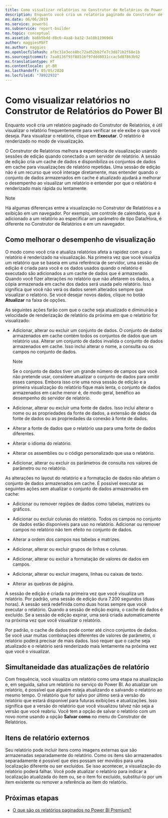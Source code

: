 ```yaml
---
title: Como visualizar relatórios no Construtor de Relatórios do Power BI
description: Enquanto você cria um relatório paginado do Construtor de Relatórios, é útil visualizar o relatório frequentemente para verificar se ele exibe o que você deseja.
ms.date: 06/06/2019
ms.service: powerbi
ms.subservice: report-builder
ms.topic: conceptual
ms.assetid: ba6b5bdd-d8c6-4aa8-ba32-3a10b11969d4
author: maggiesMSFT
ms.author: maggies
ms.openlocfilehash: afbc31e3ece8bc72ad52bb2fe7c3d871b2f68e1b
ms.sourcegitcommit: 7aa0136f93f88516f97ddd8031ccac5d07863b92
ms.translationtype: HT
ms.contentlocale: pt-BR
ms.lasthandoff: 05/05/2020
ms.locfileid: "78922932"
---
```

# <a name="previewing-reports-in-power-bi-report-builder"></a>Como visualizar relatórios no Construtor de Relatórios do Power BI
  Enquanto você cria um relatório paginado do Construtor de Relatórios, é útil visualizar o relatório frequentemente para verificar se ele exibe o que você deseja. Para visualizar o relatório, clique em **Executar**. O relatório é renderizado no modo de visualização.  
  
 O Construtor de Relatórios melhora a experiência de visualização usando sessões de edição quando conectado a um servidor de relatório. A sessão de edição cria um cache de dados e disponibiliza os conjuntos de dados em cache para visualizações de relatório repetidas. Uma sessão de edição não é um recurso que você interage diretamente, mas entender quando o conjunto de dados armazenados em cache é atualizado ajudará a melhorar o desempenho ao visualizar um relatório e entender por que o relatório é renderizado mais rápida ou lentamente.  

  
> [!NOTE]  
> Há algumas diferenças entre a visualização no Construtor de Relatórios e a exibição em um navegador. Por exemplo, um controle de calendário, que é adicionado a um relatório ao especificar um parâmetro de tipo Data/Hora, é diferente no Construtor de Relatórios e em um navegador. 
  
## <a name="improving-preview-performance"></a>Como melhorar o desempenho de visualização  
 O modo como você cria e atualiza relatórios afeta a rapidez com que o relatório é renderizado na visualização. Na primeira vez que você visualiza um relatório que se baseia em uma referência de servidor, uma sessão de edição é criada para você e os dados usados quando o relatório é executado são adicionados a um cache de dados que é armazenado. Quando você fizer alterações no relatório que não afetarem os dados, a cópia armazenada em cache dos dados será usada pelo relatório. Isso significa que você não verá os dados serem alterados sempre que visualizar o relatório. Se você desejar novos dados, clique no botão **Atualizar** na faixa de opções.  
  
 As seguintes ações farão com que o cache seja atualizado e diminuirão a velocidade de renderização de relatório da próxima em que o relatório for visualizado:  
  
-   Adicionar, alterar ou excluir um conjunto de dados. O conjunto de dados armazenados em cache contém todos os conjuntos de dados que um relatório usa. Alterar um conjunto de dados invalida o conjunto de dados armazenados em cache. Isso inclui alterar o nome, a consulta ou os campos no conjunto de dados.  
  
    > [!NOTE]  
    >  Se o conjunto de dados tiver um grande número de campos que você não pretende usar, considere atualizar o conjunto de dados para omitir esses campos. Embora isso crie uma nova sessão de edição e a primeira visualização do relatório fique mais lenta, o conjunto de dados armazenados em cache menor é, de modo geral, benéfico ao desempenho do servidor de relatório.  
  
-   Adicionar, alterar ou excluir uma fonte de dados. Isso inclui alterar o nome ou as propriedades da fonte de dados, a extensão de dados da fonte de dados ou as propriedades da conexão à fonte de dados.  
  
-   Alterar a fonte de dados que o relatório usa para uma fonte de dados diferentes.  
  
-   Alterar o idioma do relatório.  
  
-   Alterar os assemblies ou o código personalizado que usa o relatório.  
  
-   Adicionar, alterar ou excluir os parâmetros de consulta nos valores de parâmetro ou no relatório.  
  
 As alterações no layout do relatório e a formatação de dados não afetam o conjunto de dados armazenados em cache. É possível executar as seguintes ações sem atualizar o conjunto de dados armazenados em cache:  
  
-   Adicionar ou remover regiões de dados como tabelas, matrizes ou gráficos.  
  
-   Adicionar ou excluir colunas do relatório. Todos os campos no conjunto de dados estão disponíveis para uso no relatório. Adicionar ou remover campos no relatório não tem efeito no conjunto de dados.  
  
-   Alterar a ordem dos campos nas tabelas e matrizes.  
  
-   Adicionar, alterar ou excluir grupos de linhas e colunas.  
  
-   Adicionar, alterar ou excluir a formatação de valores de dados em campos.  
  
-   Adicionar, alterar ou excluir imagens, linhas ou caixas de texto.  
  
-   Alterar as quebras de página.  
  
A sessão de edição é criada na primeira vez que você visualiza um relatório. Por padrão, uma sessão de edição dura 7.200 segundos (duas horas). A sessão será redefinida como duas horas sempre que você executar o relatório. Quando a sessão de edição expira, o cache de dados é excluído. Se a sessão de edição expirar, uma será criada automaticamente na próxima vez que você visualizar o relatório.
  
Por padrão, o cache de dados pode conter até cinco conjuntos de dados. Se você usar muitas combinações diferentes de valores de parâmetro, o relatório poderá precisar de mais dados. Isso requer que o cache seja atualizado e o relatório será renderizado mais lentamente na próxima vez que você o visualizar. 
  
## <a name="concurrency-of-report-updates"></a>Simultaneidade das atualizações de relatório  
Com frequência, você visualiza um relatório como uma etapa na atualização e, em seguida, salva um relatório no serviço do Power BI. Ao atualizar um relatório, é possível que alguém esteja atualizando e salvando o relatório ao mesmo tempo. O relatório que for salvo por último será a versão do relatório que estará disponível para futuras exibições e atualizações. Isso significa que a versão do relatório que você visualizou talvez não seja a versão que você reabriu. Você tem a opção de salvar o relatório com um novo nome usando a opção **Salvar como** no menu do Construtor de Relatórios.  
  
## <a name="external-report-items"></a>Itens de relatório externos  
 Seu relatório pode incluir itens como imagens externas que são armazenadas separadamente do relatório. Como os itens são armazenados separadamente é possível que eles possam ser movidos para uma localização diferente ou ser excluídos. Se isso acontecer, a visualização do relatório poderá falhar. Você pode atualizar o relatório para indicar a localização atualizada do item ou, se o item foi excluído, substituí-lo por um item existente ou remover a referência ao item do relatório.  
  
## <a name="next-steps"></a>Próximas etapas

- [O que são os relatórios paginados no Power BI Premium?](paginated-reports-report-builder-power-bi.md)
  
